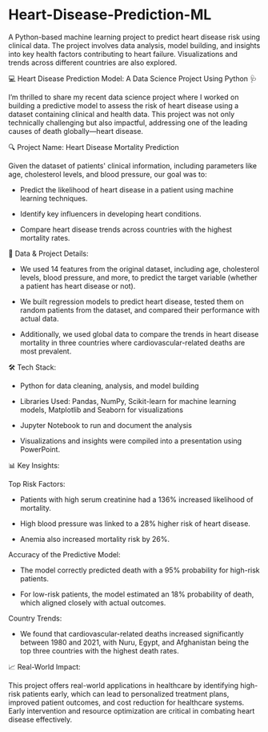 # Heart-Disease-Prediction-ML
A Python-based machine learning project to predict heart disease risk using clinical data. The project involves data analysis, model building, and insights into key health factors contributing to heart failure. Visualizations and trends across different countries are also explored.


💻 Heart Disease Prediction Model: A Data Science Project Using Python 🩺

I’m thrilled to share my recent data science project where I worked on building a predictive model to assess the risk of heart disease using a dataset containing clinical and health data. This project was not only technically challenging but also impactful, addressing one of the leading causes of death globally—heart disease.



🔍 Project Name: Heart Disease Mortality Prediction

Given the dataset of patients' clinical information, including parameters like age, cholesterol levels, and blood pressure, our goal was to:

- Predict the likelihood of heart disease in a patient using machine learning techniques.

- Identify key influencers in developing heart conditions.

- Compare heart disease trends across countries with the highest mortality rates.



📂 Data & Project Details:

- We used 14 features from the original dataset, including age, cholesterol levels, blood pressure, and more, to predict the target variable (whether a patient has heart disease or not).

- We built regression models to predict heart disease, tested them on random patients from the dataset, and compared their performance with actual data.

- Additionally, we used global data to compare the trends in heart disease mortality in three countries where cardiovascular-related deaths are most prevalent.



🛠️ Tech Stack:

- Python for data cleaning, analysis, and model building

- Libraries Used: Pandas, NumPy, Scikit-learn for machine learning models, Matplotlib and Seaborn for visualizations

- Jupyter Notebook to run and document the analysis

- Visualizations and insights were compiled into a presentation using PowerPoint.



📊 Key Insights:

Top Risk Factors:

- Patients with high serum creatinine had a 136% increased likelihood of mortality.

- High blood pressure was linked to a 28% higher risk of heart disease.

- Anemia also increased mortality risk by 26%.



Accuracy of the Predictive Model:

- The model correctly predicted death with a 95% probability for high-risk patients.

- For low-risk patients, the model estimated an 18% probability of death, which aligned closely with actual outcomes.



Country Trends:

- We found that cardiovascular-related deaths increased significantly between 1980 and 2021, with Nuru, Egypt, and Afghanistan being the top three countries with the highest death rates.



📈 Real-World Impact: 

This project offers real-world applications in healthcare by identifying high-risk patients early, which can lead to personalized treatment plans, improved patient outcomes, and cost reduction for healthcare systems. Early intervention and resource optimization are critical in combating heart disease effectively.
